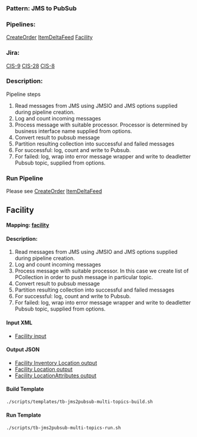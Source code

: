 ### Pattern: JMS to PubSub 
### Pipelines: 
[CreateOrder](../../business_interface/create_order/CreateOrderProcessor.java)
[ItemDeltaFeed](../../business_interface/item_delta_feed/ItemDeltaFeedProcessor.java)
[Facility](../../business_interface/facility/FacilityProcessor.java)
### Jira:
[CIS-9](https://jira.tailoredbrands.com/browse/CIS-9) 
[CIS-28](https://jira.tailoredbrands.com/browse/CIS-28)
[CIS-8](https://jira.tailoredbrands.com/browse/CIS-8)
### Description:
Pipeline steps
1. Read messages from JMS using JMSIO and JMS options supplied during pipeline creation.
2. Log and count incoming messages
3. Process message with suitable processor. Processor is determined by business interface name supplied from options.
4. Convert result to pubsub message
5. Partition resulting collection into successful and failed messages
6. For successful: log, count and write to Pubsub.
7. For failed: log, wrap into error message wrapper and write to deadletter Pubsub topic, supplied from options.

### Run Pipeline
Please see 
[CreateOrder](scripts/templates/tb-create-order-runner.sh)
[ItemDeltaFeed](scripts/templates/tb-item-delta-feed-runner.sh)

## Facility

#### Mapping: [facility](https://https://wiki.tailoredbrands.com/display/EIS/Facility)
#### Description:

1. Read messages from JMS using JMSIO and JMS options supplied during pipeline creation.
2. Log and count incoming messages
3. Process message with suitable processor. In this case we create list of PCollection in order to push message in particular topic.
4. Convert result to pubsub message
5. Partition resulting collection into successful and failed messages
6. For successful: log, count and write to Pubsub.
7. For failed: log, wrap into error message wrapper and write to deadletter Pubsub topic, supplied from options.

#### Input XML
- [Facility input](../../../../../../../test/resources/facility/9_Universe_Facility_xml.xml)

#### Output JSON
- [Facility Inventory Location output](../../../../../../resources/json/facility/MAOInventoryLocation.json)
- [Facility Location output](../../../../../../resources/json/facility/MAOLocation.json)
- [Facility LocationAttributes output](../../../../../../resources/json/facility/MAOLocationAttributes.json)

#### Build Template
```bash
./scripts/templates/tb-jms2pubsub-multi-topics-build.sh
```

#### Run Template
```bash
./scripts/tb-jms2pubsub-multi-topics-run.sh
```